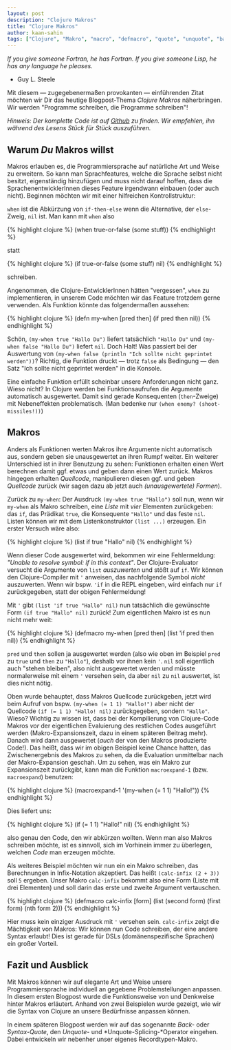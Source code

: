```yaml
---
layout: post
description: "Clojure Makros"
title: "Clojure Makros"
author: kaan-sahin
tags: ["Clojure", "Makro", "macro", "defmacro", "quote", "unquote", "backquote", "quasiquote"]
---
```


*If you give someone Fortran, he has Fortran. If you give someone Lisp, he has any language he pleases.*
- Guy L. Steele

Mit diesem &mdash; zugegebenermaßen provokanten &mdash; einführenden Zitat möchten wir Dir
das heutige Blogpost-Thema *Clojure Makros* näherbringen.
Wir werden "Programme schreiben, die Programme schreiben"!

<!-- more start -->

*Hinweis: Der komplette Code ist auf
[Github](https://github.com/kaaninho/clojure-macros-example)
zu finden. Wir empfehlen, ihn während des Lesens Stück für Stück auszuführen.*

## Warum *Du* Makros willst

Makros erlauben es, die Programmiersprache auf natürliche Art und Weise zu erweitern.
So kann man Sprachfeatures, welche die Sprache selbst nicht besitzt,
eigenständig hinzufügen und muss nicht darauf hoffen, dass die SprachenentwicklerInnen
dieses Feature irgendwann einbauen (oder auch nicht).
Beginnen möchten wir mit einer hilfreichen Kontrollstruktur:

`when` ist die Abkürzung von `if-then-else` wenn die Alternative, der `else`-Zweig,
`nil` ist.
Man kann mit `when` also

{% highlight clojure %}
(when true-or-false
      (some stuff))
{% endhighlight %}

statt

{% highlight clojure %}
(if true-or-false
    (some stuff)
    nil)
{% endhighlight %}

schreiben.

Angenommen, die Clojure-EntwicklerInnen hätten "vergessen", `when` zu implementieren,
in unserem Code möchten wir das Feature trotzdem gerne verwenden.
Als Funktion könnte das folgendermaßen aussehen:

{% highlight clojure %}
(defn my-when
  [pred then]
  (if pred
      then
      nil))
{% endhighlight %}

Schön, `(my-when true "Hallo Du")` liefert tatsächlich `"Hallo Du"` und
`(my-when false "Hallo Du")` liefert `nil`.
Doch Halt! Was passiert bei der Auswertung von
`(my-when false (println "Ich sollte nicht geprintet werden"))`?
Richtig, die Funktion druckt &mdash; trotz `false` als Bedingung &mdash;
den Satz "Ich sollte nicht geprintet werden" in die Konsole.

Eine einfache Funktion erfüllt scheinbar unsere Anforderungen nicht ganz.
Wieso nicht? In Clojure werden bei Funktionsaufrufen die Argumente automatisch ausgewertet.
Damit sind gerade Konsequenten (`then`-Zweige)  mit Nebeneffekten problematisch.
(Man bedenke nur `(when enemy? (shoot-missiles!))`)

## Makros

Anders als Funktionen werten Makros ihre Argumente nicht automatisch aus, sondern
geben sie unausgewertet an ihren Rumpf weiter.
Ein weiterer Unterschied ist in ihrer Benutzung zu sehen:
Funktionen erhalten einen Wert berechnen damit ggf. etwas und geben dann einen Wert zurück.
Makros hingegen erhalten *Quellcode*, manipulieren diesen ggf. und geben *Quellcode* zurück
(wir sagen dazu ab jetzt auch *(unausgewertete) Formen*).

Zurück zu `my-when`: Der Ausdruck `(my-when true "Hallo")` soll nun,
wenn wir `my-when` als Makro schreiben, eine *Liste* mit *vier* Elementen zurückgeben:
das `if`, das Prädikat `true`, die Konsequente `"Hallo"` und das feste `nil`.
Listen können wir mit dem Listenkonstruktor `(list ...)` erzeugen.
Ein erster Versuch wäre also:

{% highlight clojure %}
(list if true
      "Hallo"
      nil)
{% endhighlight %}

Wenn dieser Code ausgewertet wird, bekommen wir eine Fehlermeldung:
*"Unable to resolve symbol: if in this context"*.
Der Clojure-Evaluator versucht die Argumente von `list` *auszuwerten* und stößt auf `if`.
Wir können den Clojure-Compiler mit `'` anweisen,
das nachfolgende Symbol *nicht* auszuwerten. Wenn wir bspw. `'if` in die REPL eingeben,
wird einfach nur `if` zurückgegeben, statt der obigen Fehlermeldung!

Mit `'` gibt `(list 'if true "Hallo" nil)` nun tatsächlich die gewünschte Form
`(if true "Hallo" nil)` zurück! Zum eigentlichen Makro ist es nun nicht mehr weit:

{% highlight clojure %}
(defmacro my-when
  [pred then]
  (list 'if pred
        then
        nil))
{% endhighlight %}

`pred` und `then` sollen ja ausgewertet werden
(also wie oben im Beispiel `pred` zu `true` und `then` zu `"Hallo"`), deshalb vor ihnen
kein `'`.
`nil` soll eigentlich auch "stehen bleiben", also nicht ausgewertet werden und
müsste normalerweise mit einem `'` versehen sein, da aber `nil` zu `nil` auswertet,
ist dies nicht nötig.

Oben wurde behauptet, dass Makros Quellcode zurückgeben, jetzt wird beim Aufruf von bspw.
`(my-when (= 1 1) "Hallo!")` aber nicht der Quellcode `(if (= 1 1) "Hallo! nil)` zurückgegeben,
sondern `"Hallo"`. Wieso?
Wichtig zu wissen ist, dass bei der Kompilierung von Clojure-Code Makros *vor* der
eigentlichen Evaluierung des restlichen Codes ausgeführt werden
(Makro-Expansionszeit, dazu in einem späteren Beitrag mehr). Danach wird dann ausgewertet
(*auch* der von den Makros produzierte Code!).
Das heißt, dass wir im obigen Beispiel keine Chance hatten,
das Zwischenergebnis des Makros zu sehen,
da die Evaluation unmittelbar nach der Makro-Expansion geschah.
Um zu sehen, was ein Makro zur Expansionszeit zurückgibt, kann man die Funktion
`macroexpand-1` (bzw. `macroexpand`) benutzen:

{% highlight clojure %}
(macroexpand-1 '(my-when (= 1 1)
                         "Hallo!"))
{% endhighlight %}

Dies liefert uns:

{% highlight clojure %}
(if (= 1 1) "Hallo!" nil)
{% endhighlight %}

also genau den Code, den wir abkürzen wollten.
Wenn man also Makros schreiben möchte, ist es sinnvoll, sich im Vorhinein
immer zu überlegen, welchen *Code* man erzeugen möchte.

Als weiteres Beispiel möchten wir nun ein ein Makro schreiben,
das Berechnungen in Infix-Notation akzeptiert.
Das heißt `(calc-infix (2 + 3))` soll `5` ergeben.
Unser Makro `calc-infix` bekommt also eine Form
(Liste mit drei Elementen) und soll darin das erste und zweite Argument vertauschen.

{% highlight clojure %}
(defmacro calc-infix
  [form]
  (list (second form) (first form) (nth form 2)))
{% endhighlight %}

Hier muss kein einziger Ausdruck mit `'` versehen sein.
`calc-infix` zeigt die Mächtigkeit von Makros:
Wir können nun Code schreiben, der eine andere Syntax erlaubt! Dies ist gerade für
DSLs (domänenspezifische Sprachen) ein großer Vorteil.


## Fazit und Ausblick

Mit Makros können wir auf elegante Art und Weise unsere Programmiersprache individuell
an gegebene Problemstellungen anpassen.
In diesem ersten Blogpost wurde die Funktionsweise von und Denkweise hinter Makros
erläutert. Anhand von zwei Beispielen wurde gezeigt, wie wir die Syntax von Clojure
an unsere Bedürfnisse anpassen können.

In einem späteren Blogpost werden wir auf das sogenannte *Back-* oder *Syntax-Quote*, den *Unquote-* und *Unquote-Splicing-*Operator eingehen.
Dabei entwickeln wir nebenher unser eigenes Recordtypen-Makro.

<!-- more end -->
